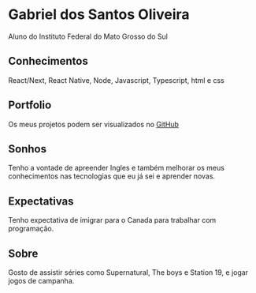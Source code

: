 # Gabriel dos Santos Oliveira

Aluno do Instituto Federal do Mato Grosso do Sul

## Conhecimentos

React/Next, React Native, Node, Javascript, Typescript, html e css

## Portfolio

Os meus projetos podem ser visualizados no [GitHub](https://github.com/GabrieldosSantosOliveira)

## Sonhos

Tenho a vontade de apreender Ingles e também melhorar os meus conhecimentos nas tecnologias que eu já sei e aprender novas.

## Expectativas

Tenho expectativa de imigrar para o Canada para trabalhar com programação.

## Sobre

Gosto de assistir séries como Supernatural, The boys e Station 19, e jogar jogos de campanha.
